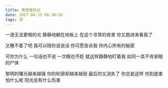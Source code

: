 ```yaml
---
title: 黑夜里的光
date: 2017-04-15 06:38:16
tags: 詩
---
```


一道无法更暗的光
静静地躺在地板上
在这个寻常的夜里
你又跑进来看我了

又睡不着了吧
我可以陪你说说话
你可愿告诉我
你内心所有的秘密

可你为什么
一句话也不说
一次眼也不眨
就这样静静地盯着我
如同一具不肯安眠的尸体

黎明的曙光越来越强
你的轮廓却越来越弱
最后你又消失了
你总是这样
你到底害怕什么呢
阳光会有什么伤害
